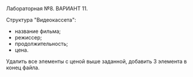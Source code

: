 Лабораторная №8. 
ВАРИАНТ 11.

Структура "Видеокассета":
- название фильма;
- режиссер;
- продолжительность;
- цена.

Удалить все элементы с ценой выше заданной, добавить 3 элемента в конец файла.
